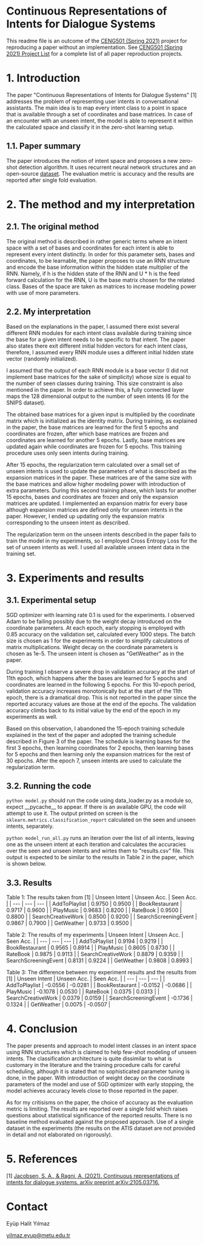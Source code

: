 # Continuous Representations of Intents for Dialogue Systems

This readme file is an outcome of the [CENG501 (Spring 2021)](http://kovan.ceng.metu.edu.tr/~sinan/DL/) project for reproducing a paper without an implementation. See [CENG501 (Spring 2021) Project List](https://github.com/sinankalkan/CENG501-Spring2021) for a complete list of all paper reproduction projects.

# 1. Introduction

The paper "Continuous Representations of Intents for Dialogue Systems" \[1\] addresses the problem of representing user intents in conversational assistants. The main idea is to map every intent class to a point in space that is available through a set of coordinates and base matrices. In case of an encounter with an unseen intent, the model is able to represent it within the calculated space and classify it in the zero-shot learning setup.

## 1.1. Paper summary

The paper introduces the notion of intent space and proposes a new zero-shot detection algorithm. It uses recurrent neural network structures and an open-source [dataset](https://github.com/sonos/nlu-benchmark). The evaluation metric is accuracy and the results are reported after single fold evaluation.

# 2. The method and my interpretation

## 2.1. The original method

The original method is described in rather generic terms where an intent space with a set of bases and coordinates for each intent is able to represent every intent distinctly. In order for this parameter sets, bases and coordinates, to be learnable, the paper proposes to use an RNN structure and encode the base information within the hidden state multiplier of the RNN. Namely, if h is the hidden state of the RNN and U * h is the feed forward calculation for the RNN, U is the base matrix chosen for the related class. Bases of the space are taken as matrices to increase modeling power with use of more parameters.

## 2.2. My interpretation 

Based on the explanations in the paper, I assumed there exist several different RNN modules for each intent class available during training since the base for a given intent needs to be specific to that intent. The paper also states there exit different initial hidden vectors for each intent class, therefore, I assumed every RNN module uses a different initial hidden state vector (randomly initialized).

I assumed that the output of each RNN module is a base vector (I did not implement base matrices for the sake of simplicity) whose size is equal to the number of seen classes during training. This size constraint is also mentioned in the paper. In order to achieve this, a fully connected layer maps the 128 dimensional output to the number of seen intents (6 for the SNIPS dataset).

The obtained base matrices for a given input is multiplied by the coordinate matrix which is initialized as the identity matrix. During training, as explained in the paper, the base matrices are learned for the first 5 epochs and coordinates are frozen, after which base matrices are frozen and coordinates are learned  for another 5 epochs. Lastly, base matrices are updated again while coordinates are frozen for 5 epochs. This training procedure uses only seen intents during training.

After 15 epochs, the regularization term calculated over a small set of unseen intents is used to update the parameters of what is described as the expansion matrices in the paper. These matrices are of the same size with the base matrices and allow higher modeling power with introduction of extra parameters. During this second training phase, which lasts for another 15 epochs, bases and coordinates are frozen and only the expansion matrices are updated. I implemented an expansion matrix for every base although expansion matrices are defined only for unseen intents in the paper. However, I ended up updating only the expansion matrix corresponding to the unseen intent as described.

The regularization term on the unseen intents described in the paper fails to train the model in my experiments, so I employed Cross Entropy Loss for the set of unseen intents as well. I used all available unseen intent data in the training set.

# 3. Experiments and results

## 3.1. Experimental setup

SGD optimizer with learning rate 0.1 is used for the experiments. I observed Adam to be failing possibly due to the weight decay introduced on the coordinate parameters. At each epoch, early stopping is employed with 0.85 accuracy on the validation set, calculated every 1000 steps. The batch size is chosen as 1 for the experiments in order to simplify calculations of matrix multiplications. Weight decay on the coordinate parameters is chosen as 1e-5. The unseen intent is chosen as "GetWeather" as in the paper.

During training I observe a severe drop in validation accuracy at the start of 11th epoch, which happens after the bases are learned for 5 epochs and coordinates are learned in the following 5 epochs. For this 10-epoch period, validation accuracy increases monotonically but at the start of the 11th epoch, there is a dramatical drop. This is not reported in the paper since the reported accuracy values are those at the end of the epochs. The validation accuracy climbs back to its initial value by the end of the epoch in my experiments as well. 

Based on this observation, I abandoned the 15-epoch training schedule explained in the text of the paper and adopted the training schedule described in Figure 3 of the paper. The schedule is learning bases for the first 3 epochs, then learning coordinates for 2 epochs, then learning bases for 5 epochs and then learning only the expansion matrices for the rest of 30 epochs. After the epoch 7, unseen intents are used to calculate the regularization term.

## 3.2. Running the code

`python model.py` should run the code using data_loader.py as a module so, expect \_\_pycache\_\_ to appear. If there is an available GPU, the code will attempt to use it. The output printed on screen is the `sklearn.metrics.classification_report` calculated on the seen and unseen intents, separately.

`python model_run_all.py` runs an iteration over the list of all intents, leaving one as the unseen intent at each iteration and calculates the accuracies over the seen and unseen intents and wirtes them to "results.csv" file. This output is expected to be similar to the results in Table 2 in the paper, which is shown below.

## 3.3. Results
Table 1: The results taken from \[1\]
| Unseen Intent | Unseen Acc. | Seen Acc. |
| --- | --- | --- |
| AddToPlaylist | 0.9750 | 0.9500 |
| BookRestaurant | 0.9717 | 0.9600 |
| PlayMusic | 0.9683 | 0.8200 |
| RateBook | 0.9500 | 0.8800 |
| SearchCreativeWork | 0.8500 | 0.9200 |
| SearchScreeningEvent | 0.9867 | 0.7900 |
| GetWeather | 0.9733 | 0.9500 |

Table 2: The results of my experiments
| Unseen Intent | Unseen Acc. | Seen Acc. |
| --- | --- | --- |
| AddToPlaylist | 0.9194 | 0.9219 |
| BookRestaurant | 0.9565 | 0.8914 |
| PlayMusic | 0.8605 | 0.8730 |
| RateBook | 0.9875 | 0.9113 |
| SearchCreativeWork | 0.8879 | 0.9359 |
| SearchScreeningEvent | 0.8131 | 0.9224 |
| GetWeather | 0.9808 | 0.8993 |

Table 3: The difference between my experiment results and the results from \[1\]
| Unseen Intent | Unseen Acc. | Seen Acc. |
| --- | --- | --- |
| AddToPlaylist | -0.0556 | -0.0281 |
| BookRestaurant | -0.0152 | -0.0686 |
| PlayMusic | -0.1078 | 0.0530 |
| RateBook | 0.0375 | 0.0313 |
| SearchCreativeWork | 0.0379 | 0.0159 |
| SearchScreeningEvent | -0.1736 | 0.1324 |
| GetWeather | 0.0075 | -0.0507 |

# 4. Conclusion

The paper presents and approach to model intent classes in an intent space using RNN structures which is claimed to help few-shot modeling of unseen intents. The classification architecture is quite dissimilar to what is customary in the literature and the training procedure calls for careful scheduling, although it is stated that no sophisticated parameter tuning is done, in the paper. With introduction of weight decay on the coordinate parameters of the model and use of SGD optimizer with early stopping, the model achieves accuracy levels close to those reported in the paper. 

As for my critisisms on the paper, the choice of accuracy as the evaluation metric is limiting. The results are reported over a single fold which raises questions about statistical significance of the reported results. There is no baseline method evaluated against the proposed approach. Use of a single dataset in the experiments (the results on the ATIS dataset are not provided in detail and not elaborated on rigorously).

# 5. References

\[1\] [Jacobsen, S. A., & Ragni, A. (2021). Continuous representations of intents for dialogue systems. arXiv preprint arXiv:2105.03716.](https://arxiv.org/pdf/2105.03716.pdf)

# Contact

Eyüp Halit Yılmaz

yilmaz.eyup@metu.edu.tr
